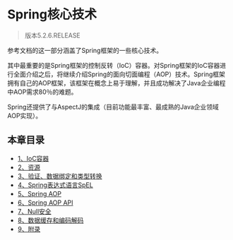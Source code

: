# Spring核心技术

> 版本5.2.6.RELEASE

参考文档的这一部分涵盖了Spring框架的一些核心技术。

其中最重要的是Spring框架的控制反转（IoC）容器。对Spring框架的IoC容器进行全面介绍之后，将继续介绍Spring的面向切面编程（AOP）技术。Spring框架拥有自己的AOP框架，该框架在概念上易于理解，并且成功解决了Java企业编程中AOP需求80％的难题。

Spring还提供了与AspectJ的集成（目前功能最丰富、最成熟的Java企业领域AOP实现）。

## 本章目录

- [1、IoC容器](https://github.com/belonk/spring-framework-5-reference/blob/master/II.Core/1.%20Ioc容器.md)
- [2、资源](https://github.com/belonk/spring-framework-5-reference/blob/master/II.Core/2.%20资源.md)
- [3、验证、数据绑定和类型转换](https://github.com/belonk/spring-framework-5-reference/blob/master/II.Core/3.%20验证、数据绑定和类型转换.md)
- [4、Spring表达式语言SpEL](https://github.com/belonk/spring-framework-5-reference/blob/master/II.Core/4.%20Spring表达式语言SpEL.md) 
- [5、Spring AOP](https://github.com/belonk/spring-framework-5-reference/blob/master/II.Core/5.%20Spring%20AOP.md)
- [6、Spring AOP API](https://github.com/belonk/spring-framework-5-reference/blob/master/II.Core/6.%20Spring%20AOP%20API.md)
- [7、Null安全](https://github.com/belonk/spring-framework-5-reference/blob/master/II.Core/7.%20Null安全.md)
- [8、数据缓存和编码解码](https://github.com/belonk/spring-framework-5-reference/blob/master/II.Core/8.%20数据缓存和编码解码.md)
- [9、附录](https://github.com/belonk/spring-framework-5-reference/blob/master/II.Core/9.%20附录.md)

